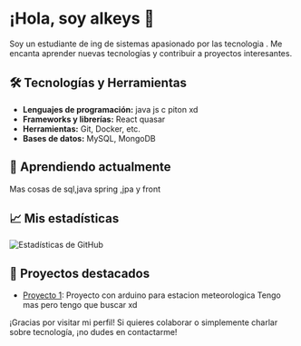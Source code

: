 # ¡Hola, soy alkeys 👋

Soy un estudiante de ing de sistemas  apasionado por las tecnologia . Me encanta aprender nuevas tecnologías y contribuir a proyectos interesantes.

## 🛠️ Tecnologías y Herramientas

- **Lenguajes de programación:** java js c piton xd
- **Frameworks y librerías:** React quasar 
- **Herramientas:** Git, Docker, etc.
- **Bases de datos:** MySQL, MongoDB

## 🌱 Aprendiendo actualmente

Mas cosas de sql,java spring ,jpa y front 

## 📈 Mis estadísticas

![Estadísticas de GitHub](https://github-readme-stats.vercel.app/api?username=alkeys-github&show_icons=true&theme=radical)


## 🚀 Proyectos destacados

- [Proyecto 1](https://github.com/alkeys/animated-guacamole): Proyecto con arduino para estacion meteorologica
Tengo mas pero tengo que buscar xd

¡Gracias por visitar mi perfil! Si quieres colaborar o simplemente charlar sobre tecnología, ¡no dudes en contactarme!
